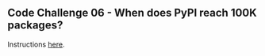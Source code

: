 ## Code Challenge 06 - When does PyPI reach 100K packages?

Instructions [here](https://pybit.es/articles/codechallenge06/).

